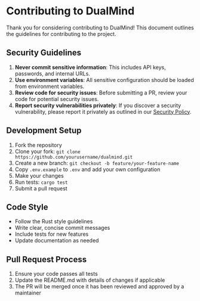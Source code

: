 # Contributing to DualMind

Thank you for considering contributing to DualMind! This document outlines the guidelines for contributing to the project.

## Security Guidelines

1. **Never commit sensitive information**: This includes API keys, passwords, and internal URLs.
2. **Use environment variables**: All sensitive configuration should be loaded from environment variables.
3. **Review code for security issues**: Before submitting a PR, review your code for potential security issues.
4. **Report security vulnerabilities privately**: If you discover a security vulnerability, please report it privately as outlined in our [Security Policy](SECURITY.md).

## Development Setup

1. Fork the repository
2. Clone your fork: `git clone https://github.com/yourusername/dualmind.git`
3. Create a new branch: `git checkout -b feature/your-feature-name`
4. Copy `.env.example` to `.env` and add your own configuration
5. Make your changes
6. Run tests: `cargo test`
7. Submit a pull request

## Code Style

- Follow the Rust style guidelines
- Write clear, concise commit messages
- Include tests for new features
- Update documentation as needed

## Pull Request Process

1. Ensure your code passes all tests
2. Update the README.md with details of changes if applicable
3. The PR will be merged once it has been reviewed and approved by a maintainer 